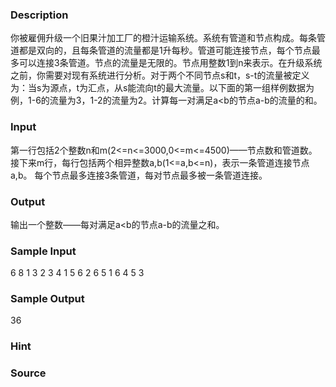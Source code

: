 
### Description
你被雇佣升级一个旧果汁加工厂的橙汁运输系统。系统有管道和节点构成。每条管道都是双向的，且每条管道的流量都是1升每秒。管道可能连接节点，每个节点最多可以连接3条管道。节点的流量是无限的。节点用整数1到n来表示。在升级系统之前，你需要对现有系统进行分析。对于两个不同节点s和t，s-t的流量被定义为：当s为源点，t为汇点，从s能流向t的最大流量。以下面的第一组样例数据为例，1-6的流量为3，1-2的流量为2。计算每一对满足a<b的节点a-b的流量的和。
### Input
第一行包括2个整数n和m(2<=n<=3000,0<=m<=4500)——节点数和管道数。
接下来m行，每行包括两个相异整数a,b(1<=a,b<=n)，表示一条管道连接节点a,b。
每个节点最多连接3条管道，每对节点最多被一条管道连接。
### Output
输出一个整数——每对满足a<b的节点a-b的流量之和。
### Sample Input
6 8
1 3
2 3
4 1
5 6
2 6
5 1
6 4
5 3    
### Sample Output
36
### Hint

### Source
